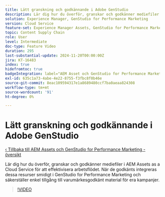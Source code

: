 ```yaml
---
title: Lätt granskning och godkännande i Adobe GenStudio
description: Lär dig hur du överför, granskar och godkänner mediefiler i AEM Assets och gör dem tillgängliga i GenStudio for Performance Marketing.
solution: Experience Manager, GenStudio for Performance Marketing
version: Cloud Service
feature-set: Experience Manager Assets, GenStudio for Performance Marketing
topic: Content Supply Chain
role: User
level: Intermediate
doc-type: Feature Video
duration: 295
last-substantial-update: 2024-11-20T00:00:00Z
jira: KT-16483
index: true
hidefromtoc: true
badgeIntegration: label="AEM Asset och GenStudio for Performance Marketing" type="positive"
exl-id: 635c1a73-4abe-4e22-8755-f3fbc8f0b46e
source-git-commit: 8eac109594317e1a8689480ccf7ba0aeaa824308
workflow-type: tm+mt
source-wordcount: '91'
ht-degree: 0%

---
```


# Lätt granskning och godkännande i Adobe GenStudio

[‹ Tillbaka till AEM Assets och GenStudio for Performance Marketing - översikt](./overview.md)

Lär dig hur du överför, granskar och godkänner mediefiler i AEM Assets as a Cloud Service för att effektivisera arbetsflödet. När de godkänts integreras dessa resurser smidigt i GenStudio for Performance Marketing och säkerställer enkel tillgång till varumärkesgodkänt material för era kampanjer.

>[!VIDEO](https://video.tv.adobe.com/v/3439265/?learn=on&enablevpops)
